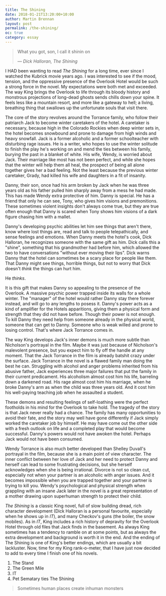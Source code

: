 ```yaml
---
title: The Shining
date: 2018-01-21T13:20:00+10:00
author: Martin Brennan
layout: post
permalink: /the-shining/
oc: true
category: essay
---
```


<blockquote class="hero">
    <p>What you got, son, I call it shinin on</p>
    <cite>— Dick Halloran, The Shining</cite>
</blockquote>

<span class="first-letter">I</span> HAD been wanting to read _The Shining_ for a long time, ever since I watched the Kubrick movie years ago. I was interested to see if the mood, tension, and the oppressive presence of the Overlook Hotel would be such a strong force in the novel. My expectations were both met and exceeded. The way King brings the Overlook to life through its bloody history and monstrous projections of long-dead ghosts sends chills down your spine. It feels less like a mountain resort, and more like a gateway to hell; a living, breathing thing that swallows up the unfortunate souls that visit there.

<!--more-->

The core of the story revolves around the Torrance family, who follow their patriarch Jack to become winter caretakers of the hotel. A caretaker is necessary, because high in the Colorado Rockies when deep winter sets in, the hotel becomes snowbound and prone to damage from high winds and heavy snowfall. Jack is a former alcoholic and a former schoolteacher with disturbing rage issues. He is a writer, who hopes to use the winter solitude to finish the play he's working on and mend the ties between his family, burying the past in a blanket of white. His wife, Wendy, is worried about Jack. Their marriage like most has not been perfect, and while she hopes that the winter will help them all heal, the prospect of being all alone together gives her a bad feeling. Not the least because the previous winter caretaker, Grady, had killed his wife and daughters in a fit of insanity.

Danny, their son, once had his arm broken by Jack when he was three years old as his father pulled him sharply away from a mess he had made. This has made Wendy extra protective of him. Danny is special. He has a friend that only he can see, Tony, who gives him visions and premonitions. These sometimes violent insights don't always come true, but they are true often enough that Danny is scared when Tony shows him visions of a dark figure chasing him with a mallet.

Danny's developing psychic abilities let him see things that aren't there, know where lost things are, read and talk to people telepathically, and sense feelings and emotions. When Danny meets the hotel's cook, Dick Halloran, he recognizes someone with the same gift as him. Dick calls this a "shine", something that his grandmother had before him, which allowed the two to have conversations "without ever moving their lips". Dick warns Danny that the hotel can sometimes be a scary place for people like them. That Danny might see things, horrible things, but not to worry that Dick doesn't _think_ the things can hurt him.

He _thinks_.

It is this gift that makes Danny so appealing to the presence of the Overlook. A massive psychic power trapped inside its walls for a whole winter. The "manager" of the hotel would rather Danny stay there forever instead, and will go to any lengths to posess it. Danny's power acts as a kind of amplifier for the Hotels apparitions, giving them a physical form and strength that they did not have before. Though their power is not enough. To kill Danny they need help from someone already in the physical world, someone that can get to Danny. Someone who is weak willed and prone to losing control. That's where Jack Torrance comes in.

The way King develops Jack's inner demons is much more subtle than Nicholson's portrayal in the film. Maybe it was just because of Nicholson's malevolent presence, but you expect him to fly off the handle at any moment. That the Jack Torrance in the film is already batshit crazy under the surface. Jack Torrance in the novel is a flawed family man doing the best he can. Struggling with alcohol and anger problems inherited from his abusive father, Jack experiences three major failures that put the family in their current predicament. His alcoholism almost cost him his life, barreling down a darkened road. His rage almost cost him his marriage, when he broke Danny's arm as when the child was three years old. And it cost him his well-paying teaching job when he assaulted a student.

These demons and resulting feelings of self-loathing were the perfect footholds in his mind for the Overlook to take hold. The tragedy of the story is that Jack never really had a chance. The family has many opportunities to avoid their fate, and the story may well have gone differently if Jack simply worked the caretaker job by himself. He may have come out the other side with a fresh outlook on life and a completed play that would become successful. Danny's powers would not have awoken the hotel. Perhaps Jack would not have been consumed.

Wendy Torrance is also much better developed than Shelley Duvall's portrayal in the film, because she is a main point of view character. The inner conflict between her love of Jack and her need to protect Danny and herself can lead to some frustrating decisions, but she herself acknowledges when she is being irrational. Divorce is not so clean cut, especially not when your partner is an alcoholic with anger issues. And it becomes impossible when you are trapped together and your partner is trying to kill you. Wendy's psychological and physical strength when grappling with an insane Jack later in the novel is a great representation of a mother drawing upon superhuman strength to protect their child.

_The Shining_ is a classic King novel, full of slow building dread, rich character development (Dick Halloran is a personal favourite, especially when he shows up in _IT_), and many Checkov's guns (the boiler, the snow mobiles). As in _IT_, King includes a rich history of depravity for the Overlook Hotel through old files that Jack finds in the basement. As always King sometimes has a tendency to ramble on at some points, but as always the extra development and background is worth it in the end. And the ending of The Shining is one of King's better endings, which are usually a bit lackluster. Now, time for my King rank-o-meter, that I have just now decided to add to every time I finish one of his novels.

1. The Stand
2. The Green Mile
3. IT
4. Pet Sematary ties The Shining

> Sometimes human places create inhuman monsters